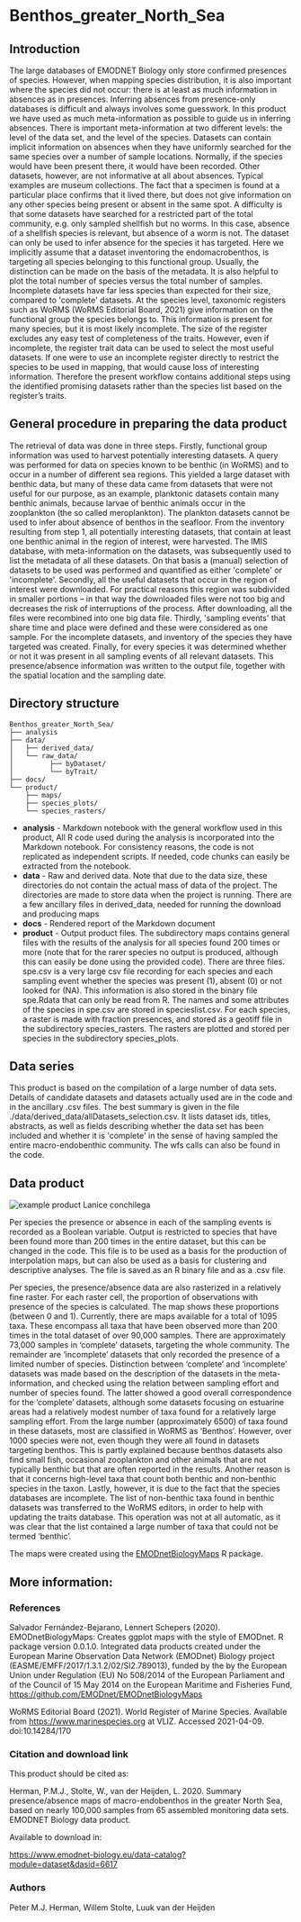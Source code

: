 # Benthos_greater_North_Sea

## Introduction

The large databases of EMODNET Biology only store confirmed presences of species. However, when mapping species distribution, it is also important where the species did not occur: there is at least as much information in absences as in presences. Inferring absences from presence-only databases is difficult and always involves some guesswork.
In this product we have used as much meta-information as possible to guide us in inferring absences. There is important meta-information at two different levels: the level of the data set, and the level of the species. 
Datasets can contain implicit information on absences when they have uniformly searched for the same species over a number of sample locations. Normally, if the species would have been present there, it would have been recorded. Other datasets, however, are not informative at all about absences. Typical examples are museum collections. The fact that a specimen is found at a particular place confirms that it lived there, but does not give information on any other species being present or absent in the same spot. A difficulty is that some datasets have searched for a restricted part of the total community, e.g. only sampled shellfish but no worms. In this case, absence of a shellfish species is relevant, but absence of a worm is not. The dataset can only be used to infer absence for the species it has targeted. Here we implicitly assume that a dataset inventoring the endomacrobenthos, is targeting all species belonging to this functional group. Usually, the distinction can be made on the basis of the metadata. It is also helpful to plot the total number of species versus the total number of samples. Incomplete datasets have far less species than expected for their size, compared to 'complete' datasets.
At the species level, taxonomic registers such as WoRMS (WoRMS Editorial Board, 2021) give information on the functional group the species belongs to. This information is present for many species, but it is most likely incomplete. The size of the register excludes any easy test of completeness of the traits. However, even if incomplete, the register trait data can be used to select the most useful datasets. If one were to use an incomplete register directly to restrict the species to be used in mapping, that would cause loss of interesting information. Therefore the present workflow contains additional steps using the identified promising datasets rather than the species list based on the register’s traits.

## General procedure in preparing the data product

The retrieval of data was done in three steps. Firstly, functional group information was used to harvest potentially interesting datasets. A query was performed for data on species known to be benthic (in WoRMS) and to occur in a number of different sea regions. This yielded a large dataset with benthic data, but many of these data came from datasets that were not useful for our purpose, as an example, planktonic datasets contain many benthic animals, because larvae of benthic animals occur in the zooplankton (the so called meroplankton). The plankton datasets cannot be used to infer about absence of benthos in the seafloor. From the inventory resulting from step 1, all potentially interesting datasets, that contain at least one benthic animal in the region of interest, were harvested. The IMIS database, with meta-information on the datasets, was subsequently used to list the metadata of all these datasets. On that basis a (manual) selection of datasets to be used was performed and quantified as either 'complete' or 'incomplete'. 
Secondly, all the useful datasets that occur in the region of interest were downloaded. For practical reasons this region was subdivided in smaller portions – in that way the downloaded files were not too big and decreases the risk of interruptions of the process. After downloading, all the files were recombined into one big data file.
Thirdly, 'sampling events' that share time and place were defined and these were considered as one sample. For the incomplete datasets, and inventory of the species they have targeted was created. Finally, for every species it was determined whether or not it was present in all sampling events of all relevant datasets. This presence/absence information was written to the output file, together with the spatial location and the sampling date. 

## Directory structure

```
Benthos_greater_North_Sea/
├── analysis
├── data/
│   ├── derived_data/
│   └── raw_data/
│         ├── byDataset/
│         └── byTrait/
├── docs/
└── product/
    ├── maps/ 
    ├── species_plots/ 
    └── species_rasters/

```

* **analysis** - Markdown notebook with the general workflow used in this product, All R code used during the analysis is incorporated into the Markdown notebook. For consistency reasons, the code is not replicated as independent scripts. If needed, code chunks can easily be extracted from the notebook.
* **data** - Raw and derived data. Note that due to the data size, these directories do not contain the actual mass of data of the project. The directories are made to store data when the project is running. There are a few ancillary files in derived_data, needed for running the download and producing maps
* **docs** - Rendered report of the Markdown document
* **product** - Output product files. The subdirectory maps contains general files with the results of the analysis for all species found 200 times or more (note that for the rarer species no output is produced, although this can easily be done using the provided code). There are three files. spe.csv is a very large csv file recording for each species and each sampling event whether the species was present (1), absent (0) or not looked for (NA). This information is also stored in the binary file spe.Rdata that can only be read from R. The names and some attributes of the species in spe.csv are stored in specieslist.csv. For each species, a raster is made with fraction presences, and stored as a geotiff file in the subdirectory species_rasters. The rasters are plotted and stored per species in the subdirectory species_plots.

## Data series

This product is based on the compilation of a large number of data sets. Details of candidate datasets and datasets actually used are in the code and in the ancillary .csv files. The best summary is given in the file ./data/derived_data/allDatasets_selection.csv. It lists dataset ids, titles, abstracts, as well as fields describing whether the data set has been included and whether it is 'complete' in the sense of having sampled the entire macro-endobenthic community.
The wfs calls can also be found in the code.

## Data product

![example product Lanice conchilega](https://github.com/pmjherman/Benthos_greater_North_Sea/blob/master/0007_131495_Lanice-conchilega.png)

Per species the presence or absence in each of the sampling events is recorded as a Boolean variable. Output is restricted to species that have been found more than 200 times in the entire dataset, but this can be changed in the code. This file is to be used as a basis for the production of interpolation maps, but can also be used as a basis for clustering and descriptive analyses. The file is saved as an R binary file and as a .csv file.

Per species, the presence/absence data are also rasterized in a relatively fine raster. For each raster cell, the proportion of observations with presence of the species is calculated. The map shows these proportions (between 0 and 1). 
Currently, there are maps available for a total of 1095 taxa. These encompass all taxa that have been observed more than 200 times in the total dataset of over 90,000 samples. There are approximately 73,000 samples in ‘complete’ datasets, targeting the whole community. The remainder are ‘incomplete’ datasets that only recorded the presence of a limited number of species.
Distinction between ‘complete’ and ‘incomplete’ datasets was made based on the description of the datasets in the meta-information, and checked using the relation between sampling effort and number of species found. The latter showed a good overall correspondence for the ‘complete’ datasets, although some datasets focusing on estuarine areas had a relatively modest number of taxa found for a relatively large sampling effort.
From the large number (approximately 6500) of taxa found in these datasets, most are classified in WoRMS as ‘Benthos’. However, over 1000 species were not, even though they were all found in datasets targeting benthos. This is partly explained because benthos datasets also find small fish, occasional zooplankton and other animals that are not typically benthic but that are often reported in the results. Another reason is that it concerns high-level taxa that count both benthic and non-benthic species in the taxon. Lastly, however, it is due to the fact that the species databases are incomplete. The list of non-benthic taxa found in benthic datasets was transferred to the WoRMS editors, in order to help with updating the traits database. This operation was not at all automatic, as it was clear that the list contained a large number of taxa that could not be termed ‘benthic’.

The maps were created using the [EMODnetBiologyMaps](https://github.com/EMODnet/EMODnetBiologyMaps) R package.

## More information:

### References

Salvador Fernández-Bejarano, Lennert Schepers (2020). EMODnetBiologyMaps: Creates ggplot maps with the style of EMODnet. R package version 0.0.1.0. Integrated data products created under the European Marine Observation Data Network (EMODnet) Biology project (EASME/EMFF/2017/1.3.1.2/02/SI2.789013), funded by the by the European Union under Regulation (EU) No 508/2014 of the European Parliament and of the Council of 15 May 2014 on the European Maritime and Fisheries Fund, https://github.com/EMODnet/EMODnetBiologyMaps

WoRMS Editorial Board (2021). World Register of Marine Species. Available from https://www.marinespecies.org at VLIZ. Accessed 2021-04-09. doi:10.14284/170

### Citation and download link

This product should be cited as:

Herman, P.M.J., Stolte, W., van der Heijden, L. 2020. Summary presence/absence maps of macro-endobenthos in the greater North Sea, based on nearly 100,000 samples from 65 assembled monitoring data sets. EMODNET Biology data product.

Available to download in:

https://www.emodnet-biology.eu/data-catalog?module=dataset&dasid=6617

### Authors

Peter M.J. Herman, Willem Stolte, Luuk van der Heijden
